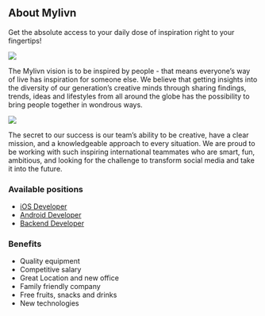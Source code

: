 
## About Mylivn

Get the absolute access to your daily dose of inspiration right to your fingertips!

![](https://raw.githubusercontent.com/mylivn-gmbh/jobs/master/assets/app1.jpg)

The Mylivn vision is to be inspired by people - that means everyone’s way of live has inspiration for someone else. We believe that getting insights into the diversity of our generation’s creative minds through sharing findings, trends, ideas and lifestyles from all around the globe has the possibility to bring people together in wondrous ways.

![](https://raw.githubusercontent.com/mylivn-gmbh/jobs/master/assets/app2.jpg)

The secret to our success is our team’s ability to be creative, have a clear mission, and a knowledgeable approach to every situation. We are proud to be working with such inspiring international teammates who are smart, fun, ambitious, and looking for the challenge to transform social media and take it into the future.

### Available positions 

- [iOS Developer](https://github.com/mylivn-gmbh/jobs/blob/master/ios-developer.md)
- [Android Developer](https://github.com/mylivn-gmbh/jobs/blob/master/android-developer.md)
- [Backend Developer](https://github.com/mylivn-gmbh/jobs/blob/master/backend-developer.md)


### Benefits

- Quality equipment
- Competitive salary
- Great Location and new office
- Family friendly company
- Free fruits, snacks and drinks
- New technologies